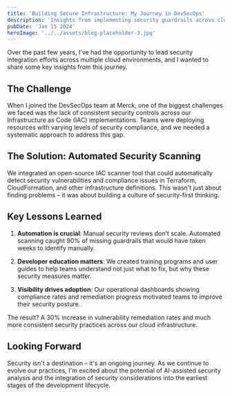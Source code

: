 ```yaml
---
title: 'Building Secure Infrastructure: My Journey in DevSecOps'
description: 'Insights from implementing security guardrails across cloud infrastructure at enterprise scale'
pubDate: 'Jan 15 2024'
heroImage: '../../assets/blog-placeholder-3.jpg'
---
```


Over the past few years, I've had the opportunity to lead security integration efforts across multiple cloud environments, and I wanted to share some key insights from this journey.

## The Challenge

When I joined the DevSecOps team at Merck, one of the biggest challenges we faced was the lack of consistent security controls across our Infrastructure as Code (IAC) implementations. Teams were deploying resources with varying levels of security compliance, and we needed a systematic approach to address this gap.

## The Solution: Automated Security Scanning

We integrated an open-source IAC scanner tool that could automatically detect security vulnerabilities and compliance issues in Terraform, CloudFormation, and other infrastructure definitions. This wasn't just about finding problems – it was about building a culture of security-first thinking.

## Key Lessons Learned

1. **Automation is crucial**: Manual security reviews don't scale. Automated scanning caught 90% of missing guardrails that would have taken weeks to identify manually.

2. **Developer education matters**: We created training programs and user guides to help teams understand not just what to fix, but why these security measures matter.

3. **Visibility drives adoption**: Our operational dashboards showing compliance rates and remediation progress motivated teams to improve their security posture.

The result? A 30% increase in vulnerability remediation rates and much more consistent security practices across our cloud infrastructure.

## Looking Forward

Security isn't a destination – it's an ongoing journey. As we continue to evolve our practices, I'm excited about the potential of AI-assisted security analysis and the integration of security considerations into the earliest stages of the development lifecycle.
